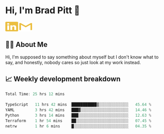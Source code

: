 # Hi, I'm Brad Pitt 👋


<a href="https://www.linkedin.com/in/mathias-mauraisin/" target="blank"><img align="center" src="./icons/linkedin.svg" alt="https://www.linkedin.com/in/mathias-mauraisin/" height="30" width="40" /></a>
<a href="mailto:mathias.mauraisin.pro@gmail.com" target="blank"><img align="center" src="./icons/gmail.svg" alt="redrew" height="30" width="40" /></a>




<!-- ![snap](images/Snap_dark.png?raw=true) -->
<!-- ![snap](images/Snap_dark_bg.png?raw=true) -->


<!-- [![My Skills](https://skillicons.dev/icons?i=c,cpp,html,css,js,ts,)](https://skillicons.dev) -->

## 🙋‍♂️&nbsp;About Me

Hi, I'm supposed to say something about myself but I don't know what to say, and honestly, nobody cares so just look at my work instead.

## 📈&nbsp;Weekly development breakdown

<!-- [![mamaurai's 42 stats](https://badge42.vercel.app/api/v2/cl1l4qz93000609l4yixitcl4/stats?cursusId=21&coalitionId=45)](https://github.com/JaeSeoKim/badge42) -->





<!--START_SECTION:waka-->

```rust
Total Time: 25 hrs 12 mins

TypeScript   11 hrs 42 mins  ███████████▒░░░░░░░░░░░░░   45.64 %
YAML         3 hrs 42 mins   ███▓░░░░░░░░░░░░░░░░░░░░░   14.46 %
Python       3 hrs 14 mins   ███░░░░░░░░░░░░░░░░░░░░░░   12.63 %
Terraform    1 hr 54 mins    ██░░░░░░░░░░░░░░░░░░░░░░░   07.45 %
netrw        1 hr 6 mins     █░░░░░░░░░░░░░░░░░░░░░░░░   04.35 %
```

<!--END_SECTION:waka-->


